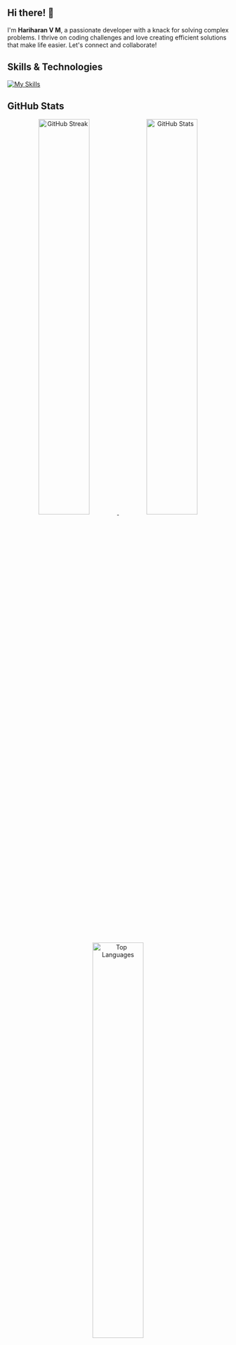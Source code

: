## Hi there! 👋

I'm **Hariharan V M**, a passionate developer with a knack for solving complex problems. I thrive on coding challenges and love creating efficient solutions that make life easier. Let's connect and collaborate!

## Skills & Technologies

[![My Skills](https://skillicons.dev/icons?i=java,c,py,django,js,html,css&perline=8)](https://skillicons.dev)

## GitHub Stats
<div align="center">
  <a href="https://git.io/streak-stats">
    <img src="https://github-readme-streak-stats.herokuapp.com?user=hariharan1009&theme=radical&hide_border=true" alt="GitHub Streak" width="48%" />
  </a>
  <img src="https://github-readme-stats.vercel.app/api?username=hariharan1009&show_icons=true&theme=radical&hide_border=true" alt="GitHub Stats" width="48%" />
  <a href="https://github.com/anuraghazra/github-readme-stats">
    <img src="https://github-readme-stats.vercel.app/api/top-langs/?username=hariharan1009&layout=compact&theme=radical&hide_border=true" alt="Top Languages" width="48%" />
  </a>
</div>

## Connect with Me
<a href="https://leetcode.com/u/hari10haran/" target="_blank" rel="noopener noreferrer">
  <img src="https://upload.wikimedia.org/wikipedia/commons/1/19/LeetCode_logo_black.png" alt="LeetCode" width="20" /> 
</a> | 
<a href="https://www.linkedin.com/in/hari-haran-10sep2004/" target="_blank" rel="noopener noreferrer">
  <img src="https://upload.wikimedia.org/wikipedia/commons/c/ca/LinkedIn_logo_initials.png" alt="LinkedIn" width="20" /> 
</a> | 
<a href="https://www.instagram.com/fan__of__life/" target="_blank" rel="noopener noreferrer">
  <img src="https://upload.wikimedia.org/wikipedia/commons/a/a5/Instagram_icon.png" alt="Instagram" width="20" /> 
</a> | 
<a href="https://wa.me/8946020893" target="_blank" rel="noopener noreferrer">
  <img src="https://upload.wikimedia.org/wikipedia/commons/6/6b/WhatsApp.svg" alt="WhatsApp" width="20" /> 
</a>


